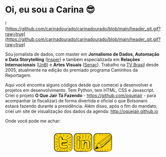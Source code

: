 # Oi, eu sou a Carina 😎

![https://github.com/carinadourado/carinadourado/blob/main/header_git.gif?raw=true](https://github.com/carinadourado/carinadourado/blob/main/header_git.gif?raw=true)


Sou jornalista de dados, com master em **Jornalismo de Dados, Automação e Data Storytelling** ([Insper](https://www.insper.edu.br/pos-graduacao/master-em-jornalismo-de-dados-automacao-e-data-storytelling/)) e também especializada em **Relações Internacionais** ([UnB](http://irel.unb.br/)) e **Artes Visuais** ([Senac](https://www.ead.senac.br/pos-graduacao/gestao-cultural-cultura-desenvolvimento-e-mercado/)). Trabalho na [TV Brasil](https://tvbrasil.ebc.com.br/) desde 2005, atualmente na edição do premiado programa Caminhos da Reportagem.

Aqui você encontra alguns códigos desde que comecei a desenvolver e projetos em desenvolvimento. Tem Python, tem HTML, CSS e Javascript. Criei o projeto **O Que Jair Tá Fazendo** - https://github.com/oquejair - para acompanhar (e fiscalizar) de forma divertida e oficial o que Bolsonaro estava fazendo durante a presidência. Além disso, após o fim do mandato, criei um site de visualização dos dados da agenda: http://oquejair.github.io

Onde você pode me achar:

<div style="display: inline_block;" align="center"><br>
  <a href="https://twitter.com/carinadourado" target="_blank"><img align="center" height="60" width="60" src="https://github.com/carinadourado/carinadourado/blob/main/twitter_icon.jpg?raw=true"></a>
  <a href="https://www.linkedin.com/in/carinadourado" target="_blank"><img align="center" height="60" width="60" src="https://github.com/carinadourado/carinadourado/blob/main/linkedin_icon.jpg?raw=true"></a>
  <a href="mailto:carina.dourado@gmail.com"><img align="center" height="60" width="60" src="https://github.com/carinadourado/carinadourado/blob/main/email_icon.jpg?raw=true"></a>
</div>
